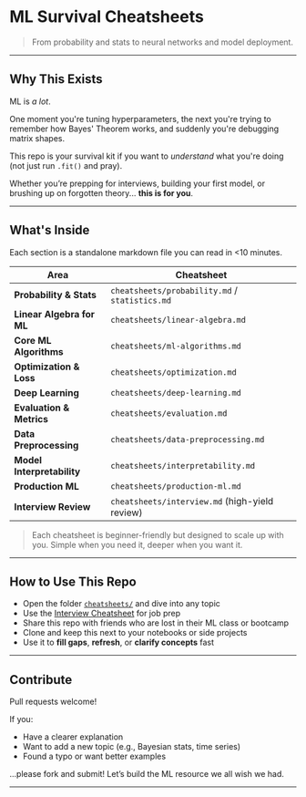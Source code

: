 # ML Survival Cheatsheets

> From probability and stats to neural networks and model deployment.

---

##  Why This Exists

ML is *a lot*.

One moment you're tuning hyperparameters, the next you're trying to remember how Bayes' Theorem works, and suddenly you're debugging matrix shapes.

This repo is your survival kit if you want to *understand* what you're doing (not just run `.fit()` and pray).

Whether you’re prepping for interviews, building your first model, or brushing up on forgotten theory... **this is for you**.

---

## What's Inside

Each section is a standalone markdown file you can read in <10 minutes.

| Area | Cheatsheet |
|------|------------|
|  **Probability & Stats** | `cheatsheets/probability.md`  / `statistics.md` |
|  **Linear Algebra for ML** | `cheatsheets/linear-algebra.md` |
|  **Core ML Algorithms** | `cheatsheets/ml-algorithms.md` |
|  **Optimization & Loss** | `cheatsheets/optimization.md` |
|  **Deep Learning** | `cheatsheets/deep-learning.md` |
|  **Evaluation & Metrics** | `cheatsheets/evaluation.md` |
|  **Data Preprocessing** | `cheatsheets/data-preprocessing.md` |
|  **Model Interpretability** | `cheatsheets/interpretability.md` |
|  **Production ML** | `cheatsheets/production-ml.md` |
|  **Interview Review** | `cheatsheets/interview.md` (high-yield review) |

> Each cheatsheet is beginner-friendly but designed to scale up with you. Simple when you need it, deeper when you want it.

---

## How to Use This Repo

- Open the folder [`cheatsheets/`](./cheatsheets/) and dive into any topic  
- Use the [Interview Cheatsheet](./cheatsheets/interview.md) for job prep  
- Share this repo with friends who are lost in their ML class or bootcamp  
- Clone and keep this next to your notebooks or side projects  
- Use it to **fill gaps**, **refresh**, or **clarify concepts** fast

---

## Contribute

Pull requests welcome!

If you:
- Have a clearer explanation
- Want to add a new topic (e.g., Bayesian stats, time series)
- Found a typo or want better examples

...please fork and submit! Let’s build the ML resource we all wish we had.


---
